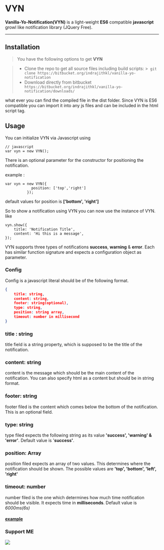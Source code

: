 ﻿VYN
===================


**Vanilla-Yo-Notification(VYN)** is a light-weight **ES6** compatible **javascript** growl like notification library (JQuery Free).

----------

Installation
-------------

>You have the following options to get **VYN**

> - Clone the repo to get all source files including build scripts: 
	>``` git clone https://bitbucket.org/indrajithkl/vanilla-yo-notification```
> - Download directly from bitbucket
> ``` https://bitbucket.org/indrajithkl/vanilla-yo-notification/downloads/```

what ever you can find the compiled file in the dist folder. Since VYN is ES6 compatible you can import it into any js files and can be included in the html script tag.

Usage
--------
You can initialize VYN via Javascript using
```
// javascript
var vyn = new VYN();
```
There is an optional parameter for the constructor for positioning the notification.

example : 
```
var vyn = new VYN({
			position: ['top','right']
		  });
```
default values for position is **['bottom', 'right']**

So to show a notification using VYN you can now use the instance of VYN.
like
```
vyn.show({
	title: 'Notification Title',
	content: 'Hi this is a message',
});
```

VYN supports three types of notifications **success**, **warning** & **error**. Each has similar function signature and expects a configuration object as parameter.

### Config
Config is a javascript literal should be of the following format.
``` json
{
    title: string,
    content: string,    
    footer: string(optional),
    type: string,
    position: string array,
    timeout: number in millisecond
}

```

### title : string
title field is a string property, which is supposed to be the title of the notification.

### content: string
content is the message which should be the main content of the notification. You can also specify html as a content but should be in string format. 

### footer: string
footer filed is the content which comes below the bottom of the notification. This is an optional field.

### type: string
type filed expects the following string as its value **'success', 'warning' & 'error'**. Default value is '**success'**.

### position: Array
position filed expects an array of two values. This determines where the notification should be shown. The possible values are **'top', 'bottom', 'left', 'right'**

### timeout: number
number filed is the one which determines how much time notification should be visible. It expects time in **milliseconds**. Default value is *6000ms(6s)*


#### [example](http://libvyn.indrajith.surge.sh/example/example.html)

### Support ME

[![](https://az743702.vo.msecnd.net/cdn/kofi2.png?v=0)](https://ko-fi.com/R6R36EBQ)